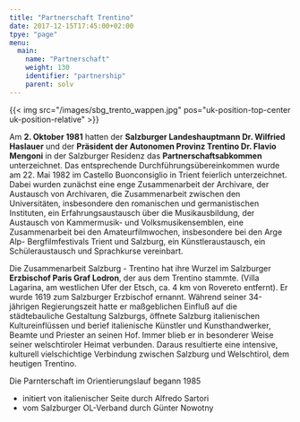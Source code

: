 ```yaml
---
title: "Partnerschaft Trentino"
date: 2017-12-15T17:45:00+02:00
tpye: "page"
menu:
  main:
    name: "Partnerschaft"
    weight: 130
    identifier: "partnership"
    parent: solv
---
```

{{< img src="/images/sbg_trento_wappen.jpg" pos="uk-position-top-center uk-position-relative" >}}

Am **2. Oktober 1981** hatten der **Salzburger Landeshauptmann Dr. Wilfried Haslauer** und der **Präsident der Autonomen Provinz Trentino Dr. Flavio Mengoni** in der Salzburger Residenz das **Partnerschaftsabkommen** unterzeichnet. Das entsprechende Durchführungsübereinkommen wurde am 22. Mai 1982 im Castello Buonconsiglio in Trient feierlich unterzeichnet. Dabei wurden zunächst eine enge Zusammenarbeit der Archivare, der Austausch von Archivaren, die Zusammenarbeit zwischen den Universitäten, insbesondere den romanischen und germanistischen Instituten, ein Erfahrungsaustausch über die Musikausbildung, der Austausch von Kammermusik- und Volksmusikensemblen, eine Zusammenarbeit bei den Amateurfilmwochen, insbesondere bei den Arge Alp- Bergfilmfestivals Trient und Salzburg, ein Künstleraustausch, ein Schüleraustausch und Sprachkurse vereinbart.

Die Zusammenarbeit Salzburg - Trentino hat ihre Wurzel im Salzburger **Erzbischof Paris Graf Lodron**, der aus dem Trentino stammte. (Villa Lagarina, am westlichen Ufer der Etsch, ca. 4 km von Rovereto entfernt). Er wurde 1619 zum Salzburger Erzbischof ernannt. Während seiner 34-jährigen Regierungszeit hatte er maßgeblichen Einfluß auf die städtebauliche Gestaltung Salzburgs, öffnete Salzburg italienischen Kultureinflüssen und berief italienische Künstler und Kunsthandwerker, Beamte und Priester an seinen Hof. Immer blieb er in besonderer Weise seiner welschtiroler Heimat verbunden. Daraus resultierte eine intensive, kulturell vielschichtige Verbindung zwischen Salzburg und Welschtirol, dem heutigen Trentino.

Die Parnterschaft im Orientierungslauf begann 1985

- initiert von italienischer Seite durch Alfredo Sartori
- vom Salzburger OL-Verband durch Günter Nowotny